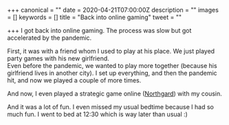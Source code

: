 +++
canonical = ""
date = 2020-04-21T07:00:00Z
description = ""
images = []
keywords = []
title = "Back into online gaming"
tweet = ""

+++
I got back into online gaming. The process was slow but got accelerated by the pandemic.

First, it was with a friend whom I used to play at his place. We just played party games with his new girlfriend.  
Even before the pandemic, we wanted to play more together (because his girlfriend lives in another city). I set up everything, and then the pandemic hit, and now we played a couple of more times.

And now, I even played a strategic game online ([Northgard](https://store.steampowered.com/app/466560/Northgard/)) with my cousin.

And it was a lot of fun. I even missed my usual bedtime because I had so much fun. I went to bed at 12:30 which is way later than usual :)